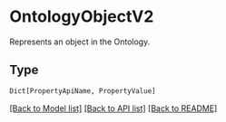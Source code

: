 # OntologyObjectV2

Represents an object in the Ontology.

## Type
```python
Dict[PropertyApiName, PropertyValue]
```


[[Back to Model list]](../../../README.md#models-v1-link) [[Back to API list]](../../../README.md#apis-v1-link) [[Back to README]](../../../README.md)

